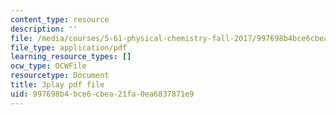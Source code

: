 ```yaml
---
content_type: resource
description: ''
file: /media/courses/5-61-physical-chemistry-fall-2017/997698b4bce6cbea21fa0ea6837871e9_YmP1BADSAnc.pdf
file_type: application/pdf
learning_resource_types: []
ocw_type: OCWFile
resourcetype: Document
title: 3play pdf file
uid: 997698b4-bce6-cbea-21fa-0ea6837871e9
---
```

